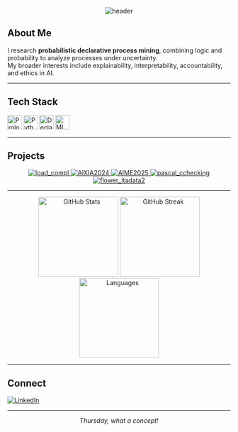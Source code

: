 <p align="center">
  <img src="https://capsule-render.vercel.app/api?type=waving&color=8e44ad&height=200&section=header&text=Michela%20Vespa&fontSize=50&fontColor=fff" alt="header" />
</p>

## About Me

I research **probabilistic declarative process mining**, combining logic and probability to analyze processes under uncertainty.  
My broader interests include explainability, interpretability, accountability, and ethics in AI.

---

## Tech Stack

<span>
  <img height="32" src="https://img.shields.io/badge/Prolog-8722a8?style=for-the-badge" alt="Prolog"/>
  <img height="32" src="https://img.shields.io/badge/Python-6f42c1?style=for-the-badge&logo=python&logoColor=white" alt="Python"/>
  <img height="32" src="https://img.shields.io/badge/Declarative%20Languages-9b59b6?style=for-the-badge" alt="Declarative Languages"/>
  <img height="32" src="https://img.shields.io/badge/ML%20Libraries-8e44ad?style=for-the-badge" alt="ML Libraries"/>
</span>

---

## Projects

<div align="center">

<a href="https://github.com/bovaristEliza/lpad_compl">
  <img src="https://img.shields.io/badge/lpad_compl-PLP%20Compliance%20Checking-7B2FF2?style=for-the-badge" alt="lpad_compl"/>
</a>
<a href="https://github.com/bovaristEliza/AIXIA2024">
  <img src="https://img.shields.io/badge/AIXIA2024-Logic%20Probabilistic%20Declarative%20PM-8e44ad?style=for-the-badge" alt="AIXIA2024"/>
</a>
<a href="https://github.com/bovaristEliza/AIME2025">
  <img src="https://img.shields.io/badge/AIME2025-Interpretable%20Medical%20AI-CE6FFF?style=for-the-badge" alt="AIME2025"/>
</a>
<a href="https://github.com/bovaristEliza/pascal_cchecking">
  <img src="https://img.shields.io/badge/pascal_cchecking-Process%20Constraint%20Mining-6f42c1?style=for-the-badge" alt="pascal_cchecking"/>
</a>
<a href="https://github.com/FraResca/flower_itadata2">
  <img src="https://img.shields.io/badge/flower_itadata2-Federated%20Learning-9b59b6?style=for-the-badge" alt="flower_itadata2"/>
</a>
</div>

---

<p align="center">
  <img src="https://github-readme-stats.vercel.app/api?username=bovaristEliza&show_icons=true&theme=purple&hide=stars&bg_color=00000000" alt="GitHub Stats" height="180"/>
  <img src="https://github-readme-streak-stats.herokuapp.com/?user=bovaristEliza&theme=purple&hide_border=true&date_format=j%20M%5B%20Y%5D" alt="GitHub Streak" height="180"/>
  <img src="https://github-readme-stats.vercel.app/api/top-langs/?username=bovaristEliza&theme=purple&layout=compact&bg_color=00000000" alt="Languages" height="180"/>
</p>

---

## Connect

[<img src="https://img.shields.io/badge/LinkedIn-7B2FF2?style=for-the-badge&logo=linkedin&logoColor=white" alt="LinkedIn"/>](https://www.linkedin.com/in/michela-vespa-317317227/)

---

<p align="center"><i>Thursday, what a concept!</i></p>
